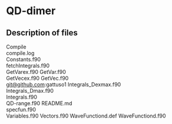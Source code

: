 # QD-dimer

## Description of files
Compile                   
compile.log               
Constants.f90             
fetchIntegrals.f90      
GetVarex.f90
GetVar.f90  
GetVecex.f90
GetVec.f90  
git@github.com:gattuso1
Integrals_Dexmax.f90   
Integrals_Dmax.f90     
Integrals.f90          
QD-range.f90 
README.md    
specfun.f90  
Variables.f90
Vectors.f90
WaveFunctiond.def
WaveFunctiond.f90
